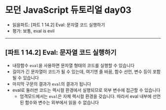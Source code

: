 # 모던 JavaScript 듀토리얼 day03

- 읽을파트: [파트 1 14.2] Eval: 문자열 코드 실행하기
- 평가: 보통, eval is evil

---

## [파트 1 14.2] Eval: 문자열 코드 실행하기

- 내장함수 `eval`을 사용하면 문자열 형태의 코드를 실행할 수 있습니다
- 길이가 긴 문자열이 코드가 될 수 있는데, 여기엔 줄 바꿈, 함수 선언, 변수 등이 포함될 수 있습니다
- 마지막 구문의 결과가 `eval`의 결과가 됩니다
- eval로 둘러싼 코드는 렉시컬 환경에서 실행되므로 외부 변수에 접근할 수 있습니다
  - 엄격모드에서는 `eval`은 자체 렉시컬 환경을 갖습니다. 따라서 eval 내부에 선언된 함수와 변수는 외부에서 읽을 수 없습니다
